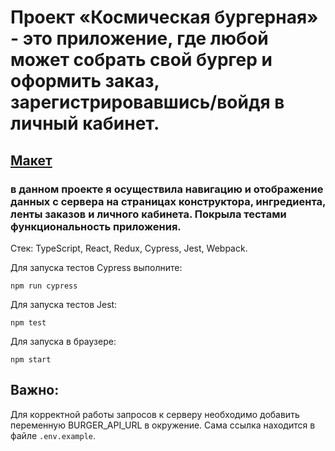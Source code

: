 # Проект «Космическая бургерная» - это приложение, где любой может собрать свой бургер и оформить заказ, зарегистрировавшись/войдя в личный кабинет.
## [Макет](<https://www.figma.com/file/vIywAvqfkOIRWGOkfOnReY/React-Fullstack_-Проектные-задачи-(3-месяца)_external_link?type=design&node-id=0-1&mode=design>)
### в данном проекте я осуществила навигацию и отображение данных с сервера на страницах конструктора, ингредиента, ленты заказов и личного кабинета. Покрыла тестами функциональность приложения.

Стек: TypeScript, React, Redux, Cypress, Jest, Webpack.

Для запуска тестов Cypress выполните:

```
npm run cypress
```

Для запуска тестов Jest:

```
npm test
```

Для запуска в браузере:

```
npm start
```
## Важно:

Для корректной работы запросов к серверу необходимо добавить переменную BURGER_API_URL в окружение. Сама ссылка находится в файле `.env.example`.
